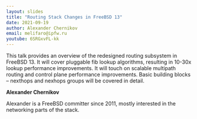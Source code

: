 ```yaml
---
layout: slides
title: "Routing Stack Changes in FreeBSD 13"
date: 2021-09-19
author: Alexander Chernikov
email: melifaro@ipfw.ru
youtube: 6SRGxvFL-kk
---
```


This talk provides an overview of the redesigned routing subsystem in FreeBSD
13. It will cover pluggable fib lookup algorithms, resulting in 10-30x lookup
performance improvements. It will touch on scalable multipath routing and
control plane performance improvements. Basic building blocks – nexthops and
nexhops groups will be covered in detail.

**Alexander Chernikov**

Alexander is a FreeBSD committer since 2011, mostly interested in the networking
parts of the stack.
